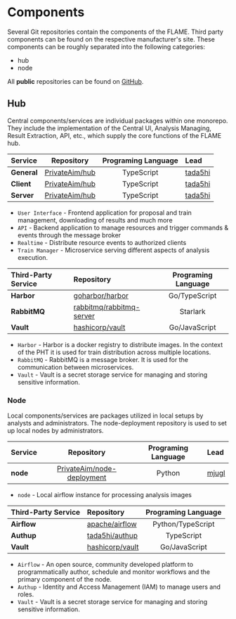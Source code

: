 # Components
Several Git repositories contain the components of the FLAME. 
Third party components can be found on the respective manufacturer's site.
These components can be roughly separated into the following categories:

* hub
* node

All **public** repositories can be found on [GitHub](https://github.com/PrivateAim).

## Hub
Central components/services are individual packages within one monorepo. They include the implementation of the Central 
UI, Analysis Managing, Result Extraction, API, etc., which supply the core functions of the FLAME hub.

| Service            |                     Repository                      | Programing Language | Lead                                  |
|:-------------------|:---------------------------------------------------:|:-------------------:|:--------------------------------------|
| **General** | [PrivateAim/hub](https://github.com/PrivateAim/hub) |     TypeScript      | [tada5hi](https://github.com/tada5hi) |
| **Client**            | [PrivateAim/hub](https://github.com/PrivateAim/hub) |     TypeScript      | [tada5hi](https://github.com/tada5hi) |
| **Server**       | [PrivateAim/hub](https://github.com/PrivateAim/hub) |     TypeScript      | [tada5hi](https://github.com/tada5hi) |


* `User Interface` - Frontend application for proposal and train management, downloading of results and much more
* `API` - Backend application to manage resources and trigger commands & events through the message broker
* `Realtime` - Distribute resource events to authorized clients
* `Train Manager` - Microservice serving different aspects of analysis execution.


| Third-Party Service | Repository                                                              | Programing Language |
|:--------------------|:------------------------------------------------------------------------|:-------------------:|
| **Harbor**          | [goharbor/harbor](https://github.com/goharbor/harbor)                   |    Go/TypeScript    |
| **RabbitMQ**        | [rabbitmq/rabbitmq-server](https://github.com/rabbitmq/rabbitmq-server) |      Starlark       |
| **Vault**           | [hashicorp/vault](https://github.com/hashicorp/vault)                   |    Go/JavaScript    |

* `Harbor` - Harbor is a docker registry to distribute images. In the context of the PHT it is used for train distribution across multiple locations.
* `RabbitMQ` - RabbitMQ is a message broker. It is used for the communication between microservices.
* `Vault` - Vault is a secret storage service for managing and storing sensitive information.

### Node
Local components/services are packages utilized in local setups by analysts and administrators. The node-deployment 
repository is used to set up local nodes by administrators.

| Service                     |                                 Repository                                  | Programing Language | Lead                                  |
|:----------------------------|:---------------------------------------------------------------------------:|:-------------------:|:--------------------------------------|
| **node**                 | [PrivateAim/node-deployment](https://github.com/PrivateAIM/node-deployment) |       Python        | [mjugl](https://github.com/mjugl)   |

* `node` - Local airflow instance for processing analysis images

| Third-Party Service | Repository                                          | Programing Language |
|:--------------------|:----------------------------------------------------|:-------------------:|
| **Airflow**         | [apache/airflow](https://github.com/apache/airflow) |  Python/TypeScript  |
| **Authup**          | [tada5hi/authup](https://github.com/tada5hi/authup) |     TypeScript      |
| **Vault**           | [hashicorp/vault](https://github.com/hashicorp/vault)                   |    Go/JavaScript    |

* `Airflow` - An open source, community developed platform to programmatically author,
  schedule and monitor workflows and the primary component of the node.
* `Authup` - Identity and Access Management (IAM) to manage users and roles.
* `Vault` - Vault is a secret storage service for managing and storing sensitive information.

